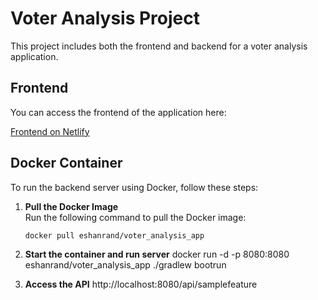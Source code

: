 # Voter Analysis Project

This project includes both the frontend and backend for a voter analysis application.

## Frontend

You can access the frontend of the application here:

[Frontend on Netlify](https://gentle-cassata-a909ff.netlify.app/)

## Docker Container

To run the backend server using Docker, follow these steps:

1. **Pull the Docker Image**  
   Run the following command to pull the Docker image:

   ```bash
   docker pull eshanrand/voter_analysis_app
2.  **Start the container and run server** 
docker run -d -p 8080:8080 eshanrand/voter_analysis_app ./gradlew bootrun



3. **Access the API**
http://localhost:8080/api/samplefeature

